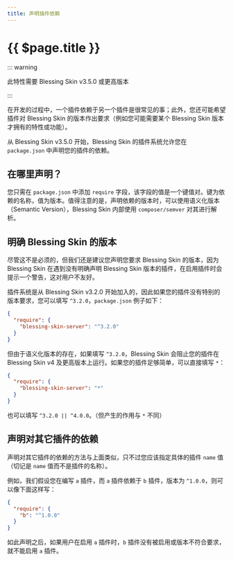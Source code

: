 ```yaml
---
title: 声明插件依赖
---
```


# {{ $page.title }} 

::: warning

此特性需要 Blessing Skin v3.5.0 或更高版本

:::

在开发的过程中，一个插件依赖于另一个插件是很常见的事；此外，您还可能希望插件对 Blessing Skin 的版本作出要求（例如您可能需要某个 Blessing Skin 版本才拥有的特性或功能）。

从 Blessing Skin v3.5.0 开始，Blessing Skin 的插件系统允许您在 `package.json` 中声明您的插件的依赖。

## 在哪里声明？

您只需在 `package.json` 中添加 `require` 字段，该字段的值是一个键值对。键为依赖的名称，值为版本。值得注意的是，声明依赖的版本时，可以使用语义化版本（Semantic Version），Blessing Skin 内部使用 `composer/semver` 对其进行解析。

## 明确 Blessing Skin 的版本

尽管这不是必须的，但我们还是建议您声明您要求 Blessing Skin 的版本，因为 Blessing Skin 在遇到没有明确声明 Blessing Skin 版本的插件，在启用插件时会提示一个警告，这对用户不友好。

插件系统是从 Blessing Skin v3.2.0 开始加入的，因此如果您的插件没有特别的版本要求，您可以填写 `^3.2.0`，`package.json`  例子如下：

```json
{
  "require": {
    "blessing-skin-server": "^3.2.0"
  }
}
```

但由于语义化版本的存在，如果填写 `^3.2.0`，Blessing Skin 会阻止您的插件在 Blessing Skin v4 及更高版本上运行。如果您的插件足够简单，可以直接填写 `*`：

```json
{
  "require": {
    "blessing-skin-server": "*"
  }
}
```

也可以填写 `^3.2.0 || ^4.0.0`。（但产生的作用与 `*` 不同）

## 声明对其它插件的依赖

声明对其它插件的依赖的方法与上面类似，只不过您应该指定具体的插件 `name` 值（切记是 `name` 值而不是插件的名称）。

例如，我们假设您在编写 `a` 插件，而 `a` 插件依赖于 `b` 插件，版本为 `^1.0.0`，则可以像下面这样写：

```json
{
  "require": {
    "b": "^1.0.0"
  }
}
```

如此声明之后，如果用户在启用 `a` 插件时，`b` 插件没有被启用或版本不符合要求，就不能启用 `a` 插件。
